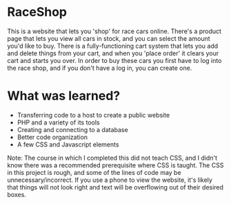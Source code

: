 # RaceShop

This is a website that lets you 'shop' for race cars online. There's a product page that lets you view all cars in stock, and you can select the amount you'd like to buy. There is a fully-functioning cart system that lets you add and delete things from your cart, and when you 'place order' it clears your cart and starts you over. In order to buy these cars you first have to log into the race shop, and if you don't have a log in, you can create one.

# What was learned?

* Transferring code to a host to create a public website
* PHP and a variety of its tools
* Creating and connecting to a database
* Better code organization
* A few CSS and Javascript elements

Note: The course in which I completed this did not teach CSS, and I didn't know there was a recommended prerequisite where CSS is taught. The CSS in this project is rough, and some of the lines of code may be unnecessary/incorrect. If you use a phone to view the website, it's likely that things will not look right and text will be overflowing out of their desired boxes.
